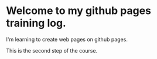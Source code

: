 # Welcome to my github pages training log.

I'm learning to create web pages on github pages.

This is the second step of the course.
